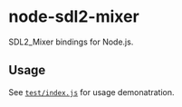 # node-sdl2-mixer

SDL2_Mixer bindings for Node.js.

## Usage

See [`test/index.js`](test/index.js) for usage demonatration.
